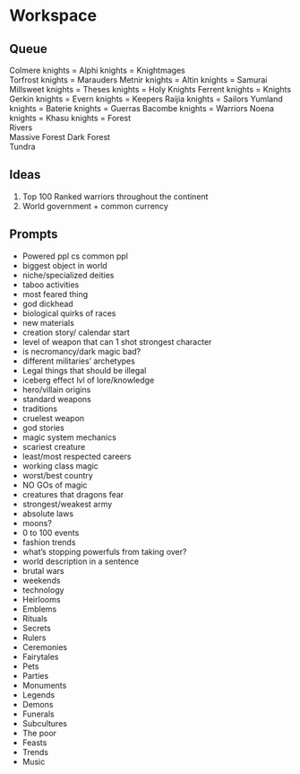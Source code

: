 # Workspace

## Queue

Colmere knights = 
Alphi knights = Knightmages        
Torfrost knights = Marauders
Metnir knights = 
Altin knights = Samurai
Millsweet knights = 
Theses knights = Holy Knights
Ferrent knights = Knights
Gerkin knights = 
Evern knights = Keepers
Raijia knights = Sailors
Yumland knights = 
Baterie knights = Guerras
Bacombe knights = Warriors
Noena knights = 
Khasu knights = 
  Forest                 
   Rivers           
  Massive Forest
   Dark Forest      
    Tundra  

## Ideas
1. Top 100 Ranked warriors throughout the continent
1. World government + common currency

## Prompts
- Powered ppl cs common ppl
- biggest object in world
- niche/specialized deities
- taboo activities
- most feared thing
- god dickhead
- biological quirks of races
- new materials
- creation story/ calendar start
- level of weapon that can 1 shot strongest character
- is necromancy/dark magic bad?
- different militaries’ archetypes
- Legal things that should be illegal
- iceberg effect lvl of lore/knowledge
- hero/villain origins
- standard weapons
- traditions
- cruelest weapon
- god stories
- magic system mechanics
- scariest creature
- least/most respected careers
- working class magic
- worst/best country
- NO GOs of magic
- creatures that dragons fear
- strongest/weakest army
- absolute laws
- moons?
- 0 to 100 events
- fashion trends
- what’s stopping powerfuls from taking over?
- world description in a sentence
- brutal wars
- weekends
- technology 
- Heirlooms
- Emblems
- Rituals
- Secrets
- Rulers
- Ceremonies
- Fairytales
- Pets
- Parties
- Monuments
- Legends
- Demons
- Funerals
- Subcultures
- The poor
- Feasts
- Trends
- Music